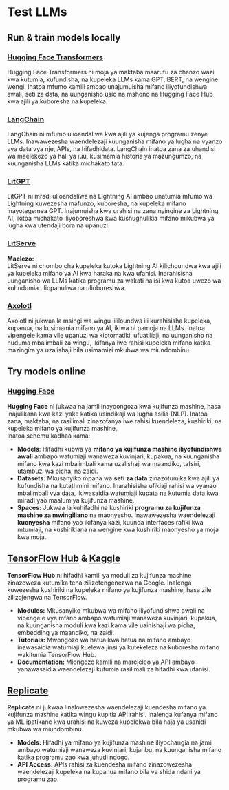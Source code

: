 # Test LLMs

## Run & train models locally

### [**Hugging Face Transformers**](https://github.com/huggingface/transformers)

Hugging Face Transformers ni moja ya maktaba maarufu za chanzo wazi kwa kutumia, kufundisha, na kupeleka LLMs kama GPT, BERT, na wengine wengi. Inatoa mfumo kamili ambao unajumuisha mifano iliyofundishwa awali, seti za data, na uunganisho usio na mshono na Hugging Face Hub kwa ajili ya kuboresha na kupeleka.

### [**LangChain**](https://github.com/langchain-ai/langchain)

LangChain ni mfumo ulioandaliwa kwa ajili ya kujenga programu zenye LLMs. Inawawezesha waendelezaji kuunganisha mifano ya lugha na vyanzo vya data vya nje, APIs, na hifadhidata. LangChain inatoa zana za uhandisi wa maelekezo ya hali ya juu, kusimamia historia ya mazungumzo, na kuunganisha LLMs katika michakato tata.

### [**LitGPT**](https://github.com/Lightning-AI/litgpt)

LitGPT ni mradi ulioandaliwa na Lightning AI ambao unatumia mfumo wa Lightning kuwezesha mafunzo, kuboresha, na kupeleka mifano inayotegemea GPT. Inajumuisha kwa urahisi na zana nyingine za Lightning AI, ikitoa michakato iliyoboreshwa kwa kushughulikia mifano mikubwa ya lugha kwa utendaji bora na upanuzi.

### [**LitServe**](https://github.com/Lightning-AI/LitServe)

**Maelezo:**\
LitServe ni chombo cha kupeleka kutoka Lightning AI kilichoundwa kwa ajili ya kupeleka mifano ya AI kwa haraka na kwa ufanisi. Inarahisisha uunganisho wa LLMs katika programu za wakati halisi kwa kutoa uwezo wa kuhudumia uliopanuliwa na ulioboreshwa.

### [**Axolotl**](https://github.com/axolotl-ai-cloud/axolotl)

Axolotl ni jukwaa la msingi wa wingu lililoundwa ili kurahisisha kupeleka, kupanua, na kusimamia mifano ya AI, ikiwa ni pamoja na LLMs. Inatoa vipengele kama vile upanuzi wa kiotomatiki, ufuatiliaji, na uunganisho na huduma mbalimbali za wingu, ikifanya iwe rahisi kupeleka mifano katika mazingira ya uzalishaji bila usimamizi mkubwa wa miundombinu.

## Try models online

### [**Hugging Face**](https://huggingface.co/)

**Hugging Face** ni jukwaa na jamii inayoongoza kwa kujifunza mashine, hasa inajulikana kwa kazi yake katika usindikaji wa lugha asilia (NLP). Inatoa zana, maktaba, na rasilimali zinazofanya iwe rahisi kuendeleza, kushiriki, na kupeleka mifano ya kujifunza mashine.\
Inatoa sehemu kadhaa kama:

* **Models**: Hifadhi kubwa ya **mifano ya kujifunza mashine iliyofundishwa awali** ambapo watumiaji wanaweza kuvinjari, kupakua, na kuunganisha mifano kwa kazi mbalimbali kama uzalishaji wa maandiko, tafsiri, utambuzi wa picha, na zaidi.
* **Datasets:** Mkusanyiko mpana wa **seti za data** zinazotumika kwa ajili ya kufundisha na kutathmini mifano. Inarahisisha ufikiaji rahisi wa vyanzo mbalimbali vya data, ikiwasaidia watumiaji kupata na kutumia data kwa miradi yao maalum ya kujifunza mashine.
* **Spaces:** Jukwaa la kuhifadhi na kushiriki **programu za kujifunza mashine za mwingiliano** na maonyesho. Inawawezesha waendelezaji **kuonyesha** mifano yao ikifanya kazi, kuunda interfaces rafiki kwa mtumiaji, na kushirikiana na wengine kwa kushiriki maonyesho ya moja kwa moja.

## [**TensorFlow Hub**](https://www.tensorflow.org/hub) **&** [**Kaggle**](https://www.kaggle.com/)

**TensorFlow Hub** ni hifadhi kamili ya moduli za kujifunza mashine zinazoweza kutumika tena zilizotengenezwa na Google. Inalenga kuwezesha kushiriki na kupeleka mifano ya kujifunza mashine, hasa zile zilizojengwa na TensorFlow.

* **Modules:** Mkusanyiko mkubwa wa mifano iliyofundishwa awali na vipengele vya mfano ambapo watumiaji wanaweza kuvinjari, kupakua, na kuunganisha moduli kwa kazi kama vile uainishaji wa picha, embedding ya maandiko, na zaidi.
* **Tutorials:** Mwongozo wa hatua kwa hatua na mifano ambayo inawasaidia watumiaji kuelewa jinsi ya kutekeleza na kuboresha mifano wakitumia TensorFlow Hub.
* **Documentation:** Miongozo kamili na marejeleo ya API ambayo yanawasaidia waendelezaji kutumia rasilimali za hifadhi kwa ufanisi.

## [**Replicate**](https://replicate.com/home)

**Replicate** ni jukwaa linalowezesha waendelezaji kuendesha mifano ya kujifunza mashine katika wingu kupitia API rahisi. Inalenga kufanya mifano ya ML ipatikane kwa urahisi na kuweza kupelekwa bila haja ya usanidi mkubwa wa miundombinu.

* **Models:** Hifadhi ya mifano ya kujifunza mashine iliyochangia na jamii ambayo watumiaji wanaweza kuvinjari, kujaribu, na kuunganisha mifano katika programu zao kwa juhudi ndogo.
* **API Access:** APIs rahisi za kuendesha mifano zinazowezesha waendelezaji kupeleka na kupanua mifano bila va shida ndani ya programu zao.
